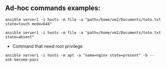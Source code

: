 ## Ad-hoc commands examples:
```
ansible server1 -i hosts -m file -a "path=/home/vm2/Documents/toto.txt state=touch mode=644"

ansible server1 -i hosts -m file -a "path=/home/vm2/Documents/toto.txt state=absent"
```
* Command that need root privilege  
```
ansible server1 -i hosts -m apt -a "name=nginx state=present" -b --ask-become-pass
```